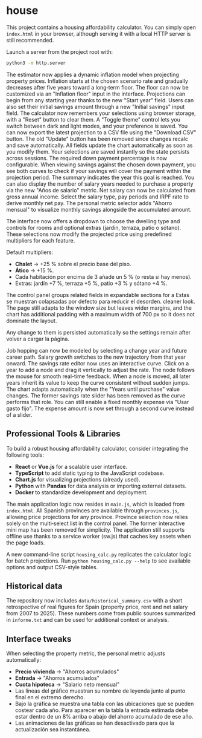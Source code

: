 # house

This project contains a housing affordability calculator. You can simply open
`index.html` in your browser, although serving it with a local HTTP server is
still recommended.

Launch a server from the project root with:

```bash
python3 -m http.server
```

The estimator now applies a dynamic inflation model when projecting property
prices. Inflation starts at the chosen scenario rate and gradually decreases
after five years toward a long‑term floor. The floor can now be customized via
an "Inflation floor" input in the interface. Projections can begin from any
starting year thanks to the new "Start year" field.
Users can also set their initial savings amount through a new "Initial savings"
input field. The calculator now remembers your selections using browser
storage, with a "Reset" button to clear them. A "Toggle theme" control lets
you switch between dark and light modes, and your preference is saved.
You can now export the latest projection to a CSV file using the "Download CSV" button.
The old "Update" button has been removed since changes recalc and save automatically.
All fields update the chart automatically as soon as you modify them. Your selections are
saved instantly so the state persists across sessions.
The required down payment percentage is now configurable. When viewing savings
against the chosen down payment, you see both curves to check if your savings
will cover the payment within the projection period. The summary indicates the
year this goal is reached.
You can also display the number of salary years needed to purchase a property
via the new "Años de salario" metric.
Net salary can now be calculated from gross annual income. Select the salary
type, pay periods and IRPF rate to derive monthly net pay.
The personal metric selector adds "Ahorro mensual" to visualize monthly
savings alongside the accumulated amount.

The interface now offers a dropdown to choose the dwelling type and
controls for rooms and optional extras (jardín, terraza, patio o sótano).
These selections now modify the projected price using predefined
multipliers for each feature.

Default multipliers:
- **Chalet** → +25 % sobre el precio base del piso.
- **Ático** → +15 %.
- Cada habitación por encima de 3 añade un 5 % (o resta si hay menos).
- Extras: jardín +7 %, terraza +5 %, patio +3 % y sótano +4 %.

The control panel groups related fields in expandable sections for a
Estas se muestran colapsadas por defecto para reducir el desorden.
cleaner look. The page still adapts to the window size but leaves wider
margins, and the chart has additional padding with a maximum width of
700&nbsp;px so it does not dominate the layout.

Any change to them is persisted automatically so the settings remain
after volver a cargar la página.


Job hopping can now be modeled by selecting a change year and future career
path. Salary growth switches to the new trajectory from that year onward.
The savings rate editor now uses an interactive curve. Click on a year to add
a node and drag it vertically to adjust the rate. The node follows the mouse
for smooth real-time feedback. When a node is moved, all later years inherit
its value to keep the curve consistent without sudden jumps. The
chart adapts automatically when the "Years until purchase" value changes.
The former savings rate slider has been removed as the curve performs that role.
You can still enable a fixed monthly expense via "Usar gasto fijo". The expense
amount is now set through a second curve instead of a slider.

## Professional Tools & Libraries

To build a robust housing affordability calculator, consider integrating the following tools:

- **React** or **Vue.js** for a scalable user interface.
- **TypeScript** to add static typing to the JavaScript codebase.
- **Chart.js** for visualizing projections (already used).
- **Python** with **Pandas** for data analysis or importing external datasets.
- **Docker** to standardize development and deployment.

The main application logic now resides in `main.js`, which is loaded from `index.html`.
All Spanish provinces are available through `provinces.js`, allowing price projections for any province.
Province selection now relies solely on the multi‑select list in the control panel. The former interactive mini map has been removed for simplicity.
The application still supports offline use thanks to a service worker (sw.js) that caches key assets when the page loads.

A new command-line script `housing_calc.py` replicates the calculator logic for
batch projections. Run `python housing_calc.py --help` to see available options
and output CSV-style tables.

## Historical data

The repository now includes `data/historical_summary.csv` with a short
retrospective of real figures for Spain (property price, rent and net salary
from 2007 to 2025). These numbers come from public sources summarized in
`informe.txt` and can be used for additional context or analysis.

## Interface tweaks

When selecting the property metric, the personal metric adjusts automatically:

- **Precio vivienda** → "Ahorros acumulados"
- **Entrada** → "Ahorros acumulados"
- **Cuota hipoteca** → "Salario neto mensual"
- Las líneas del gráfico muestran su nombre de leyenda junto al
  punto final en el extremo derecho.
- Bajo la gráfica se muestra una tabla con las ubicaciones que se pueden
  costear cada año. Para aparecer en la tabla la entrada estimada debe
  estar dentro de un 8% arriba o abajo del ahorro acumulado de ese año.
- Las animaciones de las gráficas se han desactivado para que la
  actualización sea instantánea.
